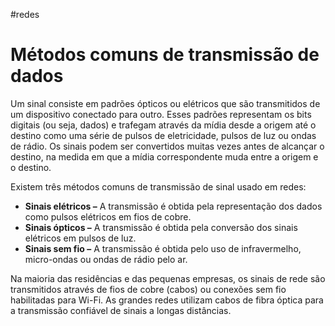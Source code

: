 #redes 
# Métodos comuns de transmissão de dados

Um sinal consiste em padrões ópticos ou elétricos que são transmitidos de um dispositivo conectado para outro. Esses padrões representam os bits digitais (ou seja, dados) e trafegam através da mídia desde a origem até o destino como uma série de pulsos de eletricidade, pulsos de luz ou ondas de rádio. Os sinais podem ser convertidos muitas vezes antes de alcançar o destino, na medida em que a mídia correspondente muda entre a origem e o destino.

Existem três métodos comuns de transmissão de sinal usado em redes:

- **Sinais elétricos –** A transmissão é obtida pela representação dos dados como pulsos elétricos em fios de cobre.
- **Sinais ópticos –** A transmissão é obtida pela conversão dos sinais elétricos em pulsos de luz.
- **Sinais sem fio –** A transmissão é obtida pelo uso de infravermelho, micro-ondas ou ondas de rádio pelo ar.

Na maioria das residências e das pequenas empresas, os sinais de rede são transmitidos através de fios de cobre (cabos) ou conexões sem fio habilitadas para Wi-Fi. As grandes redes utilizam cabos de fibra óptica para a transmissão confiável de sinais a longas distâncias.

















